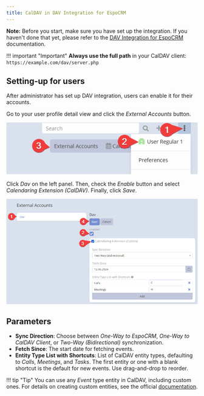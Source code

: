 ```yaml
---
title: CalDAV in DAV Integration for EspoCRM
---
```


**Note:** Before you start, make sure you have set up the integration. If you haven't done that yet, please refer to the [DAV Integration for EspoCRM](index.md) documentation.

!!! important "Important"
    **Always use the full path** in your CalDAV client: `https://example.com/dav/server.php`

## Setting-up for users

After administrator has set up DAV integration, users can enable it for their accounts.

Go to your user profile detail view and click the *External Accounts* button.

![External Accounts Button](../../images/external-accounts-button.png)

Click *Dav* on the left panel. Then, check the *Enable* button and select *Calendaring Extension (CalDAV)*. Finally, click *Save*.

![External Accounts CalDAV](../../images/dav/external-accounts-caldav.png)

## Parameters

- **Sync Direction**: Choose between *One-Way to EspoCRM*, *One-Way to CalDAV Client*, or *Two-Way (Bidirectional)* synchronization.
- **Fetch Since**: The start date for fetching events.
- **Entity Type List with Shortcuts**: List of CalDAV entity types, defaulting to *Calls*, *Meetings*, and *Tasks*. The first entity or one with a blank shortcut is the default for new events. Use drag-and-drop to reorder.

!!! tip "Tip"
    You can use any *Event* type entity in CalDAV, including custom ones. For details on creating custom entities, see the official [documentation](https://docs.espocrm.com/administration/entity-manager/#creating-new-entity-type).
